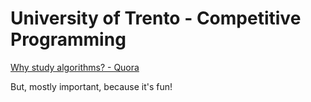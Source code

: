 # University of Trento - Competitive Programming

[Why study algorithms? - Quora](https://www.quora.com/Why-study-algorithms)

But, mostly important, because it's fun!

